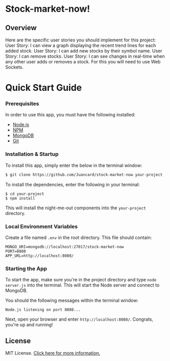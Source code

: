 # Stock-market-now!

## Overview

Here are the specific user stories you should implement for this project:
User Story: I can view a graph displaying the recent trend lines for each added stock.
User Story: I can add new stocks by their symbol name.
User Story: I can remove stocks.
User Story: I can see changes in real-time when any other user adds or removes a stock. For this you will need to use Web Sockets.

# Quick Start Guide

### Prerequisites

In order to use this app, you must have the following installed:

- [Node.js](https://nodejs.org/)
- [NPM](https://nodejs.org/)
- [MongoDB](http://www.mongodb.org/)
- [Git](https://git-scm.com/)

### Installation & Startup

To install this app, simply enter the below in the terminal window:

```bash
$ git clone https://github.com/Juancard/stock-market-now your-project
```

To install the dependencies, enter the following in your terminal:

```
$ cd your-project
$ npm install
```

This will install the night-me-out components into the `your-project` directory.

### Local Environment Variables

Create a file named `.env` in the root directory. This file should contain:

```
MONGO_URI=mongodb://localhost:27017/stock-market-now
PORT=8080
APP_URL=http://localhost:8080/
```

### Starting the App

To start the app, make sure you're in the project directory and type `node server.js` into the terminal. This will start the Node server and connect to MongoDB.

You should the following messages within the terminal window:

```
Node.js listening on port 8080...
```

Next, open your browser and enter `http://localhost:8080/`. Congrats, you're up and running!

## License

MIT License. [Click here for more information.](LICENSE.md)
